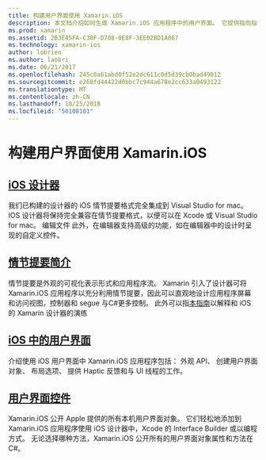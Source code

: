 ```yaml
---
title: 构建用户界面使用 Xamarin.iOS
description: 本文档介绍如何生成 Xamarin.iOS 应用程序中的用户界面。 它提供指向指南有关 iOS 设计器、 情节提要、 常规 iOS 界面概念和 iOS 用户界面控件。
ms.prod: xamarin
ms.assetid: 2B3E45FA-C30F-D708-0E8F-3EE02BD1A867
ms.technology: xamarin-ios
author: lobrien
ms.author: laobri
ms.date: 06/21/2017
ms.openlocfilehash: 245c0a61abd0f52e2dc611c0d5d39cb0bad49012
ms.sourcegitcommit: e268fd44422d0bbc7c944a678e2cc633a0493122
ms.translationtype: MT
ms.contentlocale: zh-CN
ms.lasthandoff: 10/25/2018
ms.locfileid: "50108101"
---
```

# <a name="building-user-interfaces-with-xamarinios"></a>构建用户界面使用 Xamarin.iOS

## <a name="ios-designeriosuser-interfacedesignerindexmd"></a>[iOS 设计器](~/ios/user-interface/designer/index.md)

我们已构建的设计器的 iOS 情节提要格式完全集成到 Visual Studio for mac。 IOS 设计器将保持完全兼容在情节提要格式，以便可以在 Xcode 或 Visual Studio for mac。 编辑文件 此外，在编辑器支持高级的功能，如在编辑器中的设计时呈现的自定义控件。

## <a name="introduction-to-storyboardsiosuser-interfacestoryboardsindexmd"></a>[情节提要简介](~/ios/user-interface/storyboards/index.md)

情节提要是外观的可视化表示形式和应用程序流。 Xamarin 引入了设计器可将 Xamarin.iOS 应用程序以充分利用情节提要，因此可以直观地设计应用程序屏幕和访问视图，控制器和 segue 与C#更多控制。 此外可以指[本指南](~/ios/user-interface/designer/introduction.md)以解释和 iOS 的 Xamarin 设计器的演练

## <a name="user-interface-in-iosiosuser-interfaceios-uiindexmd"></a>[iOS 中的用户界面](~/ios/user-interface/ios-ui/index.md)

介绍使用 iOS 用户界面中 Xamarin.iOS 应用程序包括： 外观 API、 创建用户界面对象、 布局选项、 提供 Haptic 反馈和与 UI 线程的工作。

## <a name="user-interface-controlsiosuser-interfacecontrolsindexmd"></a>[用户界面控件](~/ios/user-interface/controls/index.md)

Xamarin.iOS 公开 Apple 提供的所有本机用户界面对象。 它们轻松地添加到 Xamarin.iOS 应用程序使用 iOS 设计器中，Xcode 的 Interface Builder 或以编程方式。 无论选择哪种方法，Xamarin.iOS 公开所有的用户界面对象属性和方法在C#。
